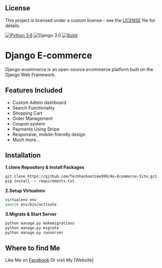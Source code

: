 ## License

This project is licensed under a custom license - see the [LICENSE](./LICENSE) file for details.

[![Python 3.6](https://img.shields.io/badge/python-3.6-yellow.svg)](https://www.python.org/downloads/release/python-360/)
![Django 3.0](https://img.shields.io/badge/Django-3.0-green.svg)
[![Build](https://github.com/Techhackontime999/An-Ecommerce-Site/actions/workflows/django.yml/badge.svg)](https://github.com/Techhackontime999/An-Ecommerce-Site/actions/workflows/django.yml)


# Django E-commerce
Django-ecommerce is an open-source ecommerce platform built on the Django Web Framework.
## Features Included
- Custom Admin dashboard
- Search Functionality
- Shopping Cart
- Order Management
- Coupon system
- Payments Using Stripe
- Responsive, mobile-friendly design
- Much more...

## Installation

**1.clone Repository & Install Packages**
```sh
git clone https://github.com/Techhackontime999/An-Ecommerce-Site.git
pip install -r requirements.txt
```
**2.Setup Virtualenv**
```sh
virtualenv env
source env/bin/activate
```
**3.Migrate & Start Server**
```sh
python manage.py makemigrations
python manage.py migrate
python manage.py runserver
```

## Where to find Me
Like Me on [Facebook]()
Or visit My [Website]

